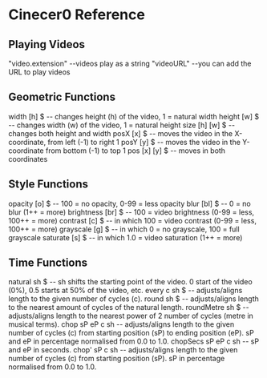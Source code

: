# Cinecer0 Reference

## Playing Videos

"video.extension" --videos play as a string
"videoURL" --you can add the URL to play videos

## Geometric Functions

width [h] $ -- changes height (h) of the video, 1 = natural width
height [w] $ -- changes width (w) of the video, 1 = natural height
size [h] [w] $ -- changes both height and width
posX [x] $ -- moves the video in the X-coordinate, from left (-1) to right 1
posY [y] $ -- moves the video in the Y-coordinate from bottom (-1) to top 1
pos [x] [y] $ -- moves in both coordinates

## Style Functions

opacity [o] $ -- 100 = no opacity, 0-99 = less opacity
blur [bl] $ -- 0 = no blur (1++ = more)
brightness [br] $ --  100 = video brightness (0-99 = less, 100++ = more)
contrast [c] $ -- in which 100 = video contrast (0-99 = less, 100++ = more)
grayscale [g] $ -- in which 0 = no grayscale, 100 = full grayscale
saturate [s] $ -- in which 1.0 = video saturation (1++ = more)

## Time Functions

natural sh $         -- sh shifts the starting point of the video. 0 start of the video (0%), 0.5 starts at 50% of the video, etc.
every c sh $         -- adjusts/aligns length to the given number of cycles (c).
round sh $           -- adjusts/aligns length to the nearest amount of cycles of the natural length. 
roundMetre sh $      -- adjusts/aligns length to the nearest power of 2 number of cycles (metre in musical terms).
chop sP eP c sh      -- adjusts/aligns length to the given number of cycles (c) from starting position (sP) to ending position (eP). sP and eP in percentage normalised from 0.0 to 1.0.
chopSecs sP eP c sh  -- sP and eP in seconds.
chop' sP c sh        -- adjusts/aligns length to the given number of cycles (c) from starting position (sP). sP in percentage normalised from 0.0 to 1.0.



<!-- # This is the documentation for CineCer0
The CineCer0 mini-language (pronounced “sin–ay–ser-oh”) language allows video files to b e projected temporally and geometrically, targeting similar functionality to that of [Cine Vivo](https://github.com/essteban/CineVivo), again with an economical Haskell-like notation.

## VIDEOS

### load/play

There are two ways to call a video. The first one is to write/evaluate, as a string, the url of the video.

```
"https://raw.githubusercontent.com/jac307/memoriasVideoSamples/master/_/agua.mov"  

```

When your running your Estuary locally, the second option is to place your videos on estuary/dev-staging/Estuary.jsexe then run the videos with the name plus the extension as a string.

```
"agua.mov"  

```

The videos will run in loop. The video extensions tested and working are .mov and .mp4, .flv is not currently working.


## TRANSFORMATIONS

When adding any kind fo transformation, these need to be written before the video string.
  **transformation "video.mov"**
You can also add the symbol "$" between the transformation and the video string.
  **transformation $ "video.mov"**
You can add multiple transformation with the same logic
  **transformation $ transformation $ transformation $ transformation $ "video.mov"**
  or
  **transformation transformation transformation transformation "video.mov"**

The videos can we transform in three ways: by changing their geometry, changing their style, and time function that change the rate and time of each video.

Negative parameters must be place in parenthesis.


### Geometric Functions

#### position
Parameters: X-position ((-1) the right to 1 the left) Y-position ((-1) the bottom to 1 the top)
```
pos 0.0 0.0 "agua.mov"  
-- video placed at the center.
```
You can also change the X-position and Y-position separately
```
posX 0.5 "agua.mov"
-- video halfway to the left on the X coordinate
posY (-0.5) "agua.mov"
-- video halfway to the bottom on the Y coordinate
```

#### size
Parameters: width height (1 would be the video size)
```
size 0.5 0.5 "agua.mov"  
-- video half size in both width and height
```
You can also change the width and height separately
```
w 0.5 "agua.mov"
-- just video width half size
h 0.5 "agua.mov"
-- just video height half size
```

### Style Functions

#### opacity
Parameters: opacity (from 0-1, 1= the maximum opacity)
```
opacity 0.5 "agua.mov"  
-- video will be half of its opacity.
```

### Time Functions

The temporal dimensions of the video can be manipulated through a series of functions that stretch or compress the video rate and provide a specific starting position in order to align the video playback to the tempo and cycle count of Estuary's time-keeping infrastructure often also considering the evaluation time of the player.

#### natural   

Parameters: shift

```
natural 0.5 "agua.mov"  
-- plays the video aligning the 0:00" of the video with the first beat of the first measure and with a rate of 1.

```

#### every

Parameters: cycles shift

```
every 4 0 "agua.mov"  
-- plays the video adjusting its length to the given number of cycles in the first parameter.

```

#### round

Parameters: shift

```
round 0 "agua.mov"  
-- plays the video adjusting its length to the nearest number of measures in Estuary's tempo in order to maintain the video synchronised with Estuary's tempo and altering its rate minimally.

```

#### roundMetre

Parameters: shift

```
roundMetre 0 "agua.mov"  
-- plays the video adjusting its length to the nearest number of measures multiple of 2,4,8,16,etc. in order to maintain the video synchronised with Estuary's tempo, altering its rate minimally and relating its length to musical periods that are in the power of two.

```

#### chop

Parameters: startPos endPos cycles shift

```
chop 0.3 0.7 2 0 "agua.mov"  
-- plays the video from the starting position to the end position stretching or compressing its length to adjust it to the number of cycles provided as a parameter. The start and end positions are normalised from 0 to 1. In the present example the video will start at 30% from the start and will end at 70% of the video.

```

#### chop'

Parameters: startPos cycles shift

```
chop' 0.3 2 0 "agua.mov"  
-- plays the video from the starting position stretching or compressing its length to adjust it to the number of cycles provided as a parameter.

```

#### chopSecs

Parameters: startPos endPos cycles shift

```
chopSecs 3.5 10.0 2 0 "agua.mov"  
-- plays the video from the starting position to the end position stretching or compressing its length to adjust it to the number of cycles provided as a parameter. This function does not have the start and end positions normalised from 0 to 1.

```

#### now -->

